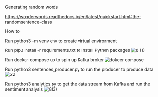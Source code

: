 Generating random words


https://wonderwords.readthedocs.io/en/latest/quickstart.html#the-randomsentence-class

How to

Run python3 -m venv env to create virtual environment


Run pip3 install -r requirements.txt to install Python packages
![8 (1)](https://github.com/felix11736/Project-8/assets/111951543/229c3764-1098-4ef7-8aa9-25a49e1834cf)

Run docker-compose up to spin up Kafka broker
![dokcer compose ](https://github.com/felix11736/Project-8/assets/111951543/3a2b7711-045e-40f1-901a-b6594514f6b0)

Run python3 sentences_producer.py to run the producer to produce data
![22](https://github.com/felix11736/Project-8/assets/111951543/253fa71c-4250-42ca-83b5-2646ef48bfef)


Run python3 analytics.py to get the data stream from Kafka and run the sentiment analysis
![8(3)](https://github.com/felix11736/Project-8/assets/111951543/1bb2a323-4dfd-498d-b6af-756d0991102a)


